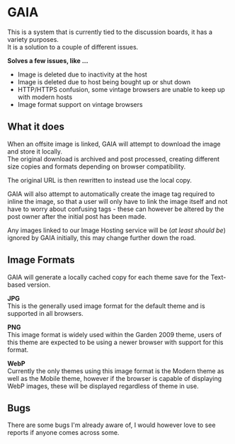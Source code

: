 # GAIA
This is a system that is currently tied to the discussion boards, it has a variety purposes.  
It is a solution to a couple of different issues.

**Solves a few issues, like ...**  
* Image is deleted due to inactivity at the host
* Image is deleted due to host being bought up or shut down
* HTTP/HTTPS confusion, some vintage browsers are unable to keep up with modern hosts
* Image format support on vintage browsers

## What it does
When an offsite image is linked, GAIA will attempt to download the image and store it locally.  
The original download is archived and post processed, creating different size copies and formats depending on browser compatibility.

The original URL is then rewritten to instead use the local copy.

GAIA will also attempt to automatically create the image tag required to inline the image, so that a user will only have to link the image itself and not have to worry about confusing tags - these can however be altered by the post owner after the initial post has been made.

Any images linked to our Image Hosting service will be (*at least should be*) ignored by GAIA initially, this may change further down the road.

## Image Formats
GAIA will generate a locally cached copy for each theme save for the Text-based version.

**JPG**  
This is the generally used image format for the default theme and is supported in all browsers.

**PNG**  
This image format is widely used within the Garden 2009 theme, users of this theme are expected to be using a newer browser with support for this format.

**WebP**  
Currently the only themes using this image format is the Modern theme as well as the Mobile theme, however if the browser is capable of displaying WebP images, these will be displayed regardless of theme in use.

## Bugs
There are some bugs I'm already aware of, I would however love to see reports if anyone comes across some.
